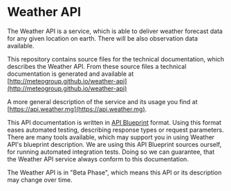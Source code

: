 Weather API
=============================

The Weather API is a service, which is able to deliver weather forecast data for any given location on earth.
There will be also observation data available.

This repository contains source files for the technical documentation, which describes the Weather API.
From these source files a technical documentation is generated and 
available at [http://meteogroup.github.io/weather-api](http://meteogroup.github.io/weather-api)

A more general description of the service and its usage you find at [https://api.weather.mg](https://api.weather.mg).

This API documentation is written in [API Blueprint](https://apiblueprint.org) format.
Using this format eases automated testing, describing response types or request parameters.
There are many tools available, which may support you in using Weather API's blueprint description.
We are using this API Blueprint sources ourself, for running automated integration tests.
Doing so we can guarantee, that the Weather API service always conform to this documentation.

The Weather API is in "Beta Phase", which means this API or its description may change over time.
